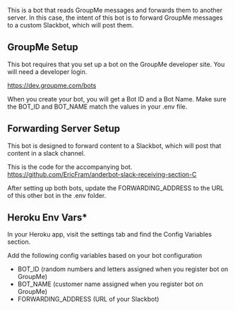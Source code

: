 This is a bot that reads GroupMe messages and forwards them to another server. In this case, the intent of this bot is to forward GroupMe messages to a custom Slackbot, which will post them.

## GroupMe Setup

This bot requires that you set up a bot on the GroupMe developer site. You will need a developer login.

https://dev.groupme.com/bots

When you create your bot, you will get a Bot ID and a Bot Name. Make sure the BOT_ID and BOT_NAME match the values in your .env file.

## Forwarding Server Setup

This bot is designed to forward content to a Slackbot, which will post that content in a slack channel.

This is the code for the accompanying bot.
https://github.com/EricFram/anderbot-slack-receiving-section-C

After setting up both bots, update the FORWARDING_ADDRESS to the URL of this other bot in the .env folder.

## Heroku Env Vars*

In your Heroku app, visit the settings tab and find the Config Variables section.

Add the following config variables based on your bot configuration

- BOT_ID (random numbers and letters assigned when you register bot on GroupMe)
- BOT_NAME (customer name assigned when you register bot on GroupMe)
- FORWARDING_ADDRESS (URL of your Slackbot)
